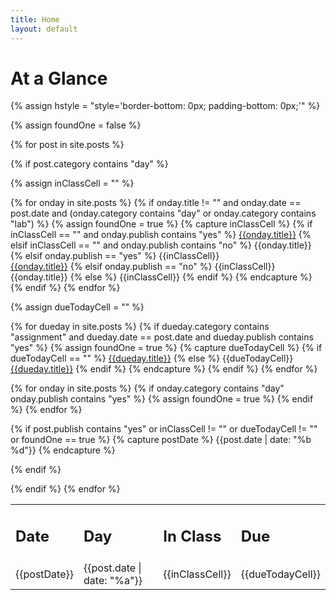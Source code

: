 ```yaml
---
title: Home
layout: default
---
```


# At a Glance

{% assign hstyle = "style='border-bottom: 0px; padding-bottom: 0px;'" %}

<table>
  <tr>
    <td><h2 {{hstyle}}>Date</h2></td>
    <td><h2 {{hstyle}}>Day</h2></td>
    <td><h2 {{hstyle}}>In Class</h2></td>
    <td><h2 {{hstyle}}>Due</h2></td>
  </tr>

{% assign foundOne = false %}
  
{% for post in site.posts %}

{% if post.category contains "day" %}

{% assign inClassCell = "" %}

{% for onday in site.posts %}
  {% if onday.title != "" and onday.date == post.date and (onday.category contains "day" or onday.category contains "lab") %}
    {% assign foundOne = true %}
    {% capture inClassCell %}
    {% if inClassCell == "" and onday.publish contains "yes" %}
        <a href="{{site.base}}{{onday.url}}">{{onday.title}}</a>
    {% elsif inClassCell == "" and onday.publish contains "no" %}
        {{onday.title}}
    {% elsif onday.publish == "yes" %}
      {{inClassCell}}<br/>
      <a href="{{site.base}}{{onday.url}}">{{onday.title}}</a>
    {% elsif onday.publish == "no" %}
      {{inClassCell}}<br/>
      {{onday.title}}
    {% else %}
      {{inClassCell}}
    {% endif %}
    {% endcapture %}
  {% endif %}
{% endfor %}

{% assign dueTodayCell = "" %}

{% for dueday in site.posts %}
  {% if dueday.category contains "assignment" and dueday.date == post.date and dueday.publish contains "yes" %}
    {% assign foundOne = true %}
    {% capture dueTodayCell %}
    {% if dueTodayCell == "" %}
      <a href="{{site.base}}{{dueday.url}}">{{dueday.title}}</a>
    {% else %}
      {{dueTodayCell}}<br/>
      <a href="{{site.base}}{{dueday.url}}">{{dueday.title}}</a>
    {% endif %}
    {% endcapture %}
  {% endif %}
{% endfor %}

{% for onday in site.posts %}
  {% if onday.category contains "day" onday.publish contains "yes" %}
    {% assign foundOne = true %}
  {% endif %}
{% endfor %}

{% if post.publish contains "yes" or inClassCell != "" or dueTodayCell != "" or foundOne == true %}
{% capture postDate %}
{{post.date | date: "%b %d"}}
{% endcapture %}

<tr>
  <td>{{postDate}}</td>
  <td>{{post.date | date: "%a"}}</td>
  <td>{{inClassCell}}</td>
  <td>{{dueTodayCell}}</td>
</tr>
{% endif %}
    
{% endif %}
{% endfor %}
</table>

